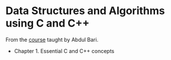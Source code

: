 # Data Structures and Algorithms using C and C++

From the [course](https://www.udemy.com/course/datastructurescncpp/) taught by Abdul Bari.

- Chapter 1. Essential C and C++ concepts
